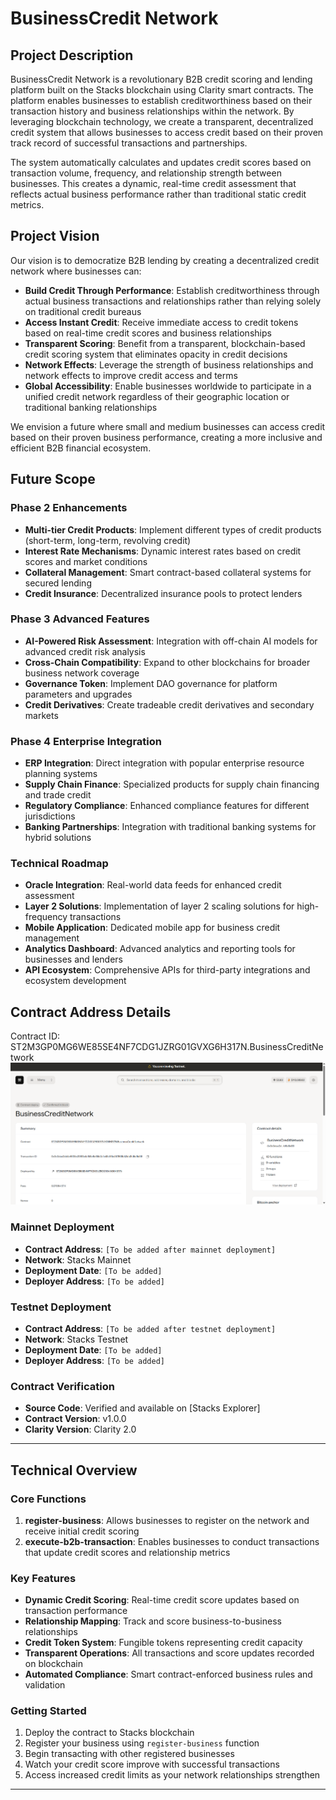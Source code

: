# BusinessCredit Network

## Project Description

BusinessCredit Network is a revolutionary B2B credit scoring and lending platform built on the Stacks blockchain using Clarity smart contracts. The platform enables businesses to establish creditworthiness based on their transaction history and business relationships within the network. By leveraging blockchain technology, we create a transparent, decentralized credit system that allows businesses to access credit based on their proven track record of successful transactions and partnerships.

The system automatically calculates and updates credit scores based on transaction volume, frequency, and relationship strength between businesses. This creates a dynamic, real-time credit assessment that reflects actual business performance rather than traditional static credit metrics.

## Project Vision

Our vision is to democratize B2B lending by creating a decentralized credit network where businesses can:

- **Build Credit Through Performance**: Establish creditworthiness through actual business transactions and relationships rather than relying solely on traditional credit bureaus
- **Access Instant Credit**: Receive immediate access to credit tokens based on real-time credit scores and business relationships
- **Transparent Scoring**: Benefit from a transparent, blockchain-based credit scoring system that eliminates opacity in credit decisions
- **Network Effects**: Leverage the strength of business relationships and network effects to improve credit access and terms
- **Global Accessibility**: Enable businesses worldwide to participate in a unified credit network regardless of their geographic location or traditional banking relationships

We envision a future where small and medium businesses can access credit based on their proven business performance, creating a more inclusive and efficient B2B financial ecosystem.

## Future Scope

### Phase 2 Enhancements
- **Multi-tier Credit Products**: Implement different types of credit products (short-term, long-term, revolving credit)
- **Interest Rate Mechanisms**: Dynamic interest rates based on credit scores and market conditions
- **Collateral Management**: Smart contract-based collateral systems for secured lending
- **Credit Insurance**: Decentralized insurance pools to protect lenders

### Phase 3 Advanced Features
- **AI-Powered Risk Assessment**: Integration with off-chain AI models for advanced credit risk analysis
- **Cross-Chain Compatibility**: Expand to other blockchains for broader business network coverage
- **Governance Token**: Implement DAO governance for platform parameters and upgrades
- **Credit Derivatives**: Create tradeable credit derivatives and secondary markets

### Phase 4 Enterprise Integration
- **ERP Integration**: Direct integration with popular enterprise resource planning systems
- **Supply Chain Finance**: Specialized products for supply chain financing and trade credit
- **Regulatory Compliance**: Enhanced compliance features for different jurisdictions
- **Banking Partnerships**: Integration with traditional banking systems for hybrid solutions

### Technical Roadmap
- **Oracle Integration**: Real-world data feeds for enhanced credit assessment
- **Layer 2 Solutions**: Implementation of layer 2 scaling solutions for high-frequency transactions
- **Mobile Application**: Dedicated mobile app for business credit management
- **Analytics Dashboard**: Advanced analytics and reporting tools for businesses and lenders
- **API Ecosystem**: Comprehensive APIs for third-party integrations and ecosystem development

## Contract Address Details
Contract ID: ST2M3GP0MG6WE85SE4NF7CDG1JZRG01GVXG6H317N.BusinessCreditNetwork
![alt text](image.png)

### Mainnet Deployment
- **Contract Address**: `[To be added after mainnet deployment]`
- **Network**: Stacks Mainnet
- **Deployment Date**: `[To be added]`
- **Deployer Address**: `[To be added]`

### Testnet Deployment
- **Contract Address**: `[To be added after testnet deployment]`
- **Network**: Stacks Testnet
- **Deployment Date**: `[To be added]`
- **Deployer Address**: `[To be added]`

### Contract Verification
- **Source Code**: Verified and available on [Stacks Explorer]
- **Contract Version**: v1.0.0
- **Clarity Version**: Clarity 2.0

---

## Technical Overview

### Core Functions

1. **register-business**: Allows businesses to register on the network and receive initial credit scoring
2. **execute-b2b-transaction**: Enables businesses to conduct transactions that update credit scores and relationship metrics

### Key Features

- **Dynamic Credit Scoring**: Real-time credit score updates based on transaction performance
- **Relationship Mapping**: Track and score business-to-business relationships
- **Credit Token System**: Fungible tokens representing credit capacity
- **Transparent Operations**: All transactions and score updates recorded on blockchain
- **Automated Compliance**: Smart contract-enforced business rules and validation

### Getting Started

1. Deploy the contract to Stacks blockchain
2. Register your business using `register-business` function
3. Begin transacting with other registered businesses
4. Watch your credit score improve with successful transactions
5. Access increased credit limits as your network relationships strengthen

---
